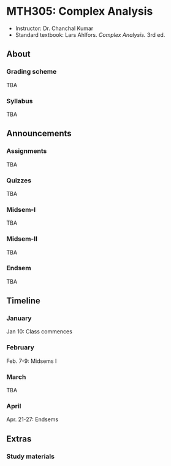 # MTH305: Complex Analysis

- Instructor: Dr. Chanchal Kumar
- Standard textbook: Lars Ahlfors. *Complex Analysis.* 3rd ed.

## About

### Grading scheme

TBA

### Syllabus

TBA

## Announcements

### Assignments

TBA

### Quizzes

TBA

### Midsem-I

TBA

### Midsem-II

TBA

### Endsem

TBA

## Timeline

### January

Jan 10: Class commences

### February

Feb. 7-9: Midsems I

### March

TBA

### April

Apr. 21-27: Endsems

## Extras

### Study materials
